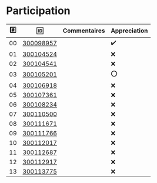 # Participation


|:hash:| :id:                             |   Commentaires                           | Appreciation       |
|------|----------------------------------|------------------------------------------|--------------------|
| 00   | [300098957](b300098957-blank-ng) |                                          | :heavy_check_mark: |
| 01   | [300104524](b300104524-blank-ng) |                                          | :x:                |
| 02   | [300104541](b300104541-blank-ng) |                                          | :x:                |
| 03   | [300105201](b300105201-blank-ng) |                                          | :o:                |
| 04   | [300106918](b300106918-blank-ng) |                                          | :x:                |
| 05   | [300107361](b300107361-blank-ng) |                                          | :x:                |
| 06   | [300108234](b300108234-blank-ng) |                                          | :x:                |
| 07   | [300110500](b300110500-blank-ng) |                                          | :x:                |
| 08   | [300111671](b300111671-blank-ng) |                                          | :x:                |
| 09   | [300111766](b300111766-blank-ng) |                                          | :x:                |
| 10   | [300112017](b300112017-blank-ng) |                                          | :x:                |
| 11   | [300112687](b300112687-blank-ng) |                                          | :x:                |
| 12   | [300112917](b300112917-blank-ng) |                                          | :x:                |
| 13   | [300113775](b300113775-blank-ng) |                                          | :x:                |

